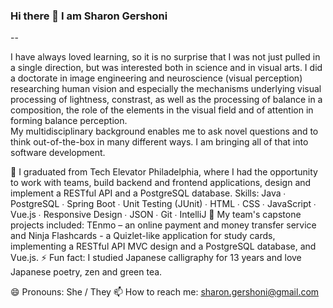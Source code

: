 ### Hi there 👋 I am Sharon Gershoni

--

<!--
**SGersh72/SGersh72** is a ✨ _special_ ✨ repository because its `README.md` (this file) appears on your GitHub profile.

Here are some ideas to get you started:

- 🔭 I’m currently working on ...
- 🌱 I’m currently learning ...
- 👯 I’m looking to collaborate on ...
- 🤔 I’m looking for help with ...
- 💬 Ask me about ...
- 📫 How to reach me: ...
- 😄 Pronouns: ...
- ⚡ Fun fact: ...
-->
I have always loved learning, so it is no surprise that I was not just pulled in a single direction, but was interested both in science and in visual arts. I did a doctorate in image engineering and neuroscience (visual perception) researching human vision and especially the mechanisms underlying visual processing of lightness, constrast, as well as the processing of balance in a composition, the role of the elements in the visual field and of attention in forming balance perception.  
My multidisciplinary background enables me to ask novel questions and to think out-of-the-box in many different ways. I am bringing all of that into software development.

🌱 I graduated from Tech Elevator Philadelphia, where I had the opportunity to work with teams, build backend and frontend applications, design and implement a RESTful API and a PostgreSQL database.
Skills:
Java  ∙  PostgreSQL  ∙  Spring Boot ∙  Unit Testing (JUnit)  ∙  HTML  ∙  CSS  ∙  JavaScript  ∙  Vue.js   ∙  Responsive Design   ∙  JSON   ∙  Git   ∙  IntelliJ 
🔭 My team's capstone projects included: TEnmo – an online payment and money transfer service and Ninja Flashcards - a Quizlet-like application for study cards, implementing a RESTful API MVC design and a PostgreSQL database, and Vue.js.
⚡ Fun fact: I studied Japanese calligraphy for 13 years and love Japanese poetry, zen and green tea.

😄 Pronouns: She / They
📫 How to reach me: sharon.gershoni@gmail.com

